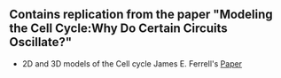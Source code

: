 ## Contains replication from the paper "Modeling the Cell Cycle:Why Do Certain Circuits Oscillate?"
* 2D and 3D models of the Cell cycle
James E. Ferrell's [Paper](https://doi.org/10.1016/j.cell.2011.03.006)

